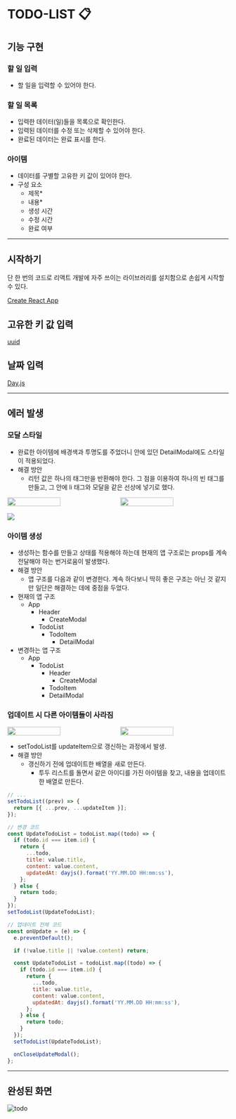 # TODO-LIST 📋

## 기능 구현

### 할 일 입력

- 할 일을 입력할 수 있어야 한다.

### 할 일 목록

- 입력한 데이터(일)들을 목록으로 확인한다.
- 입력된 데이터를 수정 또는 삭제할 수 있어야 한다.
- 완료된 데이터는 완료 표시를 한다.

### 아이템

- 데이터를 구별할 고유한 키 값이 있어야 한다.
- 구성 요소
  - 제목\*
  - 내용\*
  - 생성 시간
  - 수정 시간
  - 완료 여부

---

## 시작하기

단 한 번의 코드로 리액트 개발에 자주 쓰이는 라이브러리를 설치함으로 손쉽게 시작할 수 있다.

[Create React App](https://create-react-app.dev/docs/getting-started)

## 고유한 키 값 입력

[uuid](https://www.npmjs.com/package/uuid)

## 날짜 입력

[Day.js](https://day.js.org/docs/en/installation/installation)

---

## 에러 발생

### 모달 스타일

- 완료한 아이템에 배경색과 투명도를 주었더니 안에 있던 DetailModal에도 스타일이 적용되었다.
- 해결 방안
  - 리턴 값은 하나의 태그만을 반환해야 한다. 그 점을 이용하여 하나의 빈 태그를 만들고, 그 안에 li 태그와 모달을 같은 선상에 넣기로 했다.

<div style="display: flex; justify-content: space-between">
<img width=49% src="https://s3.us-west-2.amazonaws.com/secure.notion-static.com/6de1f01c-1f0d-49bc-b7dd-1d785a203f3d/%E1%84%89%E1%85%B3%E1%84%8F%E1%85%B3%E1%84%85%E1%85%B5%E1%86%AB%E1%84%89%E1%85%A3%E1%86%BA_2023-03-14_%E1%84%8B%E1%85%A9%E1%84%92%E1%85%AE_8.04.55.png?X-Amz-Algorithm=AWS4-HMAC-SHA256&X-Amz-Content-Sha256=UNSIGNED-PAYLOAD&X-Amz-Credential=AKIAT73L2G45EIPT3X45%2F20230314%2Fus-west-2%2Fs3%2Faws4_request&X-Amz-Date=20230314T113245Z&X-Amz-Expires=86400&X-Amz-Signature=93701e3e13c50e46f0126120bd7df6e4d2cfac02a45edc73ab13f7fa838704f4&X-Amz-SignedHeaders=host&response-content-disposition=filename%3D%22%25E1%2584%2589%25E1%2585%25B3%25E1%2584%258F%25E1%2585%25B3%25E1%2584%2585%25E1%2585%25B5%25E1%2586%25AB%25E1%2584%2589%25E1%2585%25A3%25E1%2586%25BA%25202023-03-14%2520%25E1%2584%258B%25E1%2585%25A9%25E1%2584%2592%25E1%2585%25AE%25208.04.55.png%22&x-id=GetObject">

<img width=49% src="https://s3.us-west-2.amazonaws.com/secure.notion-static.com/c88e092c-a494-4cb9-93a3-ac89a2040182/%E1%84%89%E1%85%B3%E1%84%8F%E1%85%B3%E1%84%85%E1%85%B5%E1%86%AB%E1%84%89%E1%85%A3%E1%86%BA_2023-03-14_%E1%84%8B%E1%85%A9%E1%84%92%E1%85%AE_8.04.16.png?X-Amz-Algorithm=AWS4-HMAC-SHA256&X-Amz-Content-Sha256=UNSIGNED-PAYLOAD&X-Amz-Credential=AKIAT73L2G45EIPT3X45%2F20230314%2Fus-west-2%2Fs3%2Faws4_request&X-Amz-Date=20230314T113318Z&X-Amz-Expires=86400&X-Amz-Signature=ec422a83cebb2e63cd1ce0aaaabfcc0fc4ab85ecf0120bd355e8b50981ad394d&X-Amz-SignedHeaders=host&response-content-disposition=filename%3D%22%25E1%2584%2589%25E1%2585%25B3%25E1%2584%258F%25E1%2585%25B3%25E1%2584%2585%25E1%2585%25B5%25E1%2586%25AB%25E1%2584%2589%25E1%2585%25A3%25E1%2586%25BA%25202023-03-14%2520%25E1%2584%258B%25E1%2585%25A9%25E1%2584%2592%25E1%2585%25AE%25208.04.16.png%22&x-id=GetObject">
</div>

<img style="margin-top: 1rem;" src="https://s3.us-west-2.amazonaws.com/secure.notion-static.com/f822f198-335f-40b7-8bc4-f96b7193e169/%E1%84%89%E1%85%B3%E1%84%8F%E1%85%B3%E1%84%85%E1%85%B5%E1%86%AB%E1%84%89%E1%85%A3%E1%86%BA_2023-03-14_%E1%84%8B%E1%85%A9%E1%84%92%E1%85%AE_7.58.05.png?X-Amz-Algorithm=AWS4-HMAC-SHA256&X-Amz-Content-Sha256=UNSIGNED-PAYLOAD&X-Amz-Credential=AKIAT73L2G45EIPT3X45%2F20230314%2Fus-west-2%2Fs3%2Faws4_request&X-Amz-Date=20230314T113449Z&X-Amz-Expires=86400&X-Amz-Signature=575e8eb73489e95b2c5d7d0db5c57c1366a75b18428e23fa0b5a0ac7be62fdf7&X-Amz-SignedHeaders=host&response-content-disposition=filename%3D%22%25E1%2584%2589%25E1%2585%25B3%25E1%2584%258F%25E1%2585%25B3%25E1%2584%2585%25E1%2585%25B5%25E1%2586%25AB%25E1%2584%2589%25E1%2585%25A3%25E1%2586%25BA%25202023-03-14%2520%25E1%2584%258B%25E1%2585%25A9%25E1%2584%2592%25E1%2585%25AE%25207.58.05.png%22&x-id=GetObject">

### 아이템 생성

- 생성하는 함수를 만들고 상태를 적용해야 하는데 현재의 앱 구조로는 props를 계속 전달해야 하는 번거로움이 발생했다.
- 해결 방안
  - 앱 구조를 다음과 같이 변경한다. 계속 하다보니 딱히 좋은 구조는 아닌 것 같지만 일단은 해결하는 데에 중점을 두었다.
- 현재의 앱 구조
  - App
    - Header
      - CreateModal
    - TodoList
      - TodoItem
        - DetailModal
- 변경하는 앱 구조
  - App
    - TodoList
      - Header
        - CreateModal
      - TodoItem
      - DetailModal

### 업데이트 시 다른 아이템들이 사라짐

<div style="display: flex; justify-content: space-between">
<img width=49% src="https://s3.us-west-2.amazonaws.com/secure.notion-static.com/126bf8d6-1b63-486a-a75c-bb07fccba771/%E1%84%89%E1%85%B3%E1%84%8F%E1%85%B3%E1%84%85%E1%85%B5%E1%86%AB%E1%84%89%E1%85%A3%E1%86%BA_2023-03-15_%E1%84%8B%E1%85%A9%E1%84%92%E1%85%AE_6.38.38.png?X-Amz-Algorithm=AWS4-HMAC-SHA256&X-Amz-Content-Sha256=UNSIGNED-PAYLOAD&X-Amz-Credential=AKIAT73L2G45EIPT3X45%2F20230315%2Fus-west-2%2Fs3%2Faws4_request&X-Amz-Date=20230315T104729Z&X-Amz-Expires=86400&X-Amz-Signature=688c5372ee1a581cddd75060796569a09b7d4aad4f0e9e1b3305c68af6a7c771&X-Amz-SignedHeaders=host&response-content-disposition=filename%3D%22%25E1%2584%2589%25E1%2585%25B3%25E1%2584%258F%25E1%2585%25B3%25E1%2584%2585%25E1%2585%25B5%25E1%2586%25AB%25E1%2584%2589%25E1%2585%25A3%25E1%2586%25BA%25202023-03-15%2520%25E1%2584%258B%25E1%2585%25A9%25E1%2584%2592%25E1%2585%25AE%25206.38.38.png%22&x-id=GetObject">

<img width=49% src="https://s3.us-west-2.amazonaws.com/secure.notion-static.com/1921007d-ddbb-459c-841f-d882066eabac/%E1%84%89%E1%85%B3%E1%84%8F%E1%85%B3%E1%84%85%E1%85%B5%E1%86%AB%E1%84%89%E1%85%A3%E1%86%BA_2023-03-15_%E1%84%8B%E1%85%A9%E1%84%92%E1%85%AE_6.39.20.png?X-Amz-Algorithm=AWS4-HMAC-SHA256&X-Amz-Content-Sha256=UNSIGNED-PAYLOAD&X-Amz-Credential=AKIAT73L2G45EIPT3X45%2F20230315%2Fus-west-2%2Fs3%2Faws4_request&X-Amz-Date=20230315T104831Z&X-Amz-Expires=86400&X-Amz-Signature=39ae16e9d41ea73cefe54bf109ba733ae64e1eba20a8d6e4c379578c32b809bc&X-Amz-SignedHeaders=host&response-content-disposition=filename%3D%22%25E1%2584%2589%25E1%2585%25B3%25E1%2584%258F%25E1%2585%25B3%25E1%2584%2585%25E1%2585%25B5%25E1%2586%25AB%25E1%2584%2589%25E1%2585%25A3%25E1%2586%25BA%25202023-03-15%2520%25E1%2584%258B%25E1%2585%25A9%25E1%2584%2592%25E1%2585%25AE%25206.39.20.png%22&x-id=GetObject">
</div>

- setTodoList를 updateItem으로 갱신하는 과정에서 발생.
- 해결 방안
  - 갱신하기 전에 업데이트한 배열을 새로 만든다.
    - 투두 리스트를 돌면서 같은 아이디를 가진 아이템을 찾고, 내용을 업데이트한 배열로 만든다.

```jsx
// ...
setTodoList((prev) => {
  return [{ ...prev, ...updateItem }];
});

// 변경 코드
const UpdateTodoList = todoList.map((todo) => {
  if (todo.id === item.id) {
    return {
      ...todo,
      title: value.title,
      content: value.content,
      updatedAt: dayjs().format('YY.MM.DD HH:mm:ss'),
    };
  } else {
    return todo;
  }
});
setTodoList(UpdateTodoList);
```

```jsx
// 업데이트 전체 코드
const onUpdate = (e) => {
  e.preventDefault();

  if (!value.title || !value.content) return;

  const UpdateTodoList = todoList.map((todo) => {
    if (todo.id === item.id) {
      return {
        ...todo,
        title: value.title,
        content: value.content,
        updatedAt: dayjs().format('YY.MM.DD HH:mm:ss'),
      };
    } else {
      return todo;
    }
  });
  setTodoList(UpdateTodoList);

  onCloseUpdateModal();
};
```

---

## 완성된 화면

![todo](https://user-images.githubusercontent.com/103917901/225289150-e1d1027e-cd08-46be-ab3a-0561810afceb.gif)
